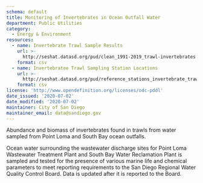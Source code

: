 ```yaml
---
schema: default
title: Monitoring of Invertebrates in Ocean Outfall Water
department: Public Utilities
category:
  - Energy & Environment
resources:
  - name: Invertebrate Trawl Sample Results
    url: >-
      http://seshat.datasd.org/pud/clean_1991-2019_trawl-invertebrates.csv
    format: csv
  - name: Invertebratee Trawl Sampling Station Locations
    url: >-
      http://seshat.datasd.org/pud/reference_stations_invertebrate_trawls.csv
    format: csv
license: 'http://www.opendefinition.org/licenses/odc-pddl'
date_issued: '2020-07-02'
date_modified: '2020-07-02'
maintainer: City of San Diego
maintainer_email: data@sandiego.gov
---
```

Abundance and biomass of invertebrates found in trawls from water sampled from Point Loma and South Bay ocean outfalls.
<!--more-->
Ocean water surrounding the wastewater discharge sites for Point Loma Wastewater Treatment Plant and South Bay Water Reclamation Plant is sampled and tested for the presence of various marine life and chemical parameters to meet reporting requirements to the San Diego Regional Water Quality Control Board. Data is updated after it is reported to the Board.

